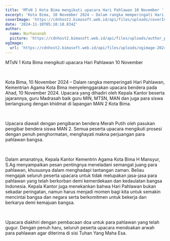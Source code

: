 ```yaml
---
title: 'MTsN 1 Kota Bima mengikuti upacara Hari Pahlawan 10 November '
excerpt: 'Kota Bima, 10 November 2024 – Dalam rangka memperingati Hari Pahlawan, Kementrian Agama Kota Bima menyelenggarakan upacara bendera pada Ahad, 10 November 2024. Upacara yang dihadiri oleh Kepala Kantor beserta jajarannya, guru Madrasah baik guru MIN, MTSN, MAN dan juga para siswa berlangsung dengan khidmat di lapangan MAN 2 Kota Bima.  Upacara diawali dengan pengibaran bendera Merah Putih oleh pasukan pengibar bendera  siswa MAN 2. Semua peserta upacara mengikuti prosesi dengan penuh penghormatan, menghayati makna perjuangan para pahlawan bangsa. '
coverImage: 'https://cdnhost2.bimasoft.web.id/api/files/uploads/coverImage-1731215284282.jpg'
date: '2024-11-10T05:10:18.834Z'
author:
  name: Nurhasanah 
  picture: 'https://cdnhost2.bimasoft.web.id/api/files/uploads/author_picture-1731215245278.jpg'
ogImage:
  url: 'https://cdnhost2.bimasoft.web.id/api/files/uploads/ogimage-2024-11-10T05:10:18.834Z-mtsn-1-kota-bima-mengikuti-upacara-hari-pahlawan-10-november-.jpg'
---
```


<p>MTsN 1 Kota Bima mengikuti upacara Hari Pahlawan 10 November&nbsp;</p>
<p>&nbsp;</p>
<p>Kota Bima, 10 November 2024 &ndash; Dalam rangka memperingati Hari Pahlawan, Kementrian Agama Kota Bima menyelenggarakan upacara bendera pada Ahad, 10 November 2024. Upacara yang dihadiri oleh Kepala Kantor beserta jajarannya, guru Madrasah baik guru MIN, MTSN, MAN dan juga para siswa berlangsung dengan khidmat di lapangan MAN 2 Kota Bima.</p>
<p>&nbsp;</p>
<p>Upacara diawali dengan pengibaran bendera Merah Putih oleh pasukan pengibar bendera siswa MAN 2. Semua peserta upacara mengikuti prosesi dengan penuh penghormatan, menghayati makna perjuangan para pahlawan bangsa.&nbsp;</p>
<p>&nbsp;</p>
<p>Dalam amanatnya, Kepala Kantor Kementrin Agama Kota Bima H Mansyur, S.Ag menyampaikan pesan pentingnya meneladani semangat juang para pahlawan, khususnya dalam menghadapi tantangan zaman. Beliau mengajak seluruh peserta upacara untuk tidak melupakan jasa-jasa para pahlawan yang telah berkorban demi kemerdekaan dan kedaulatan bangsa Indonesia. Kepala Kantor juga menekankan bahwa Hari Pahlawan bukan sekadar peringatan, namun harus menjadi momen bagi kita untuk semakin mencintai bangsa dan negara serta berkomitmen untuk bekerja dan berkarya demi kemajuan bangsa.</p>
<p>&nbsp;</p>
<p>Upacara diakhiri dengan pembacaan doa untuk para pahlawan yang telah gugur. Dengan penuh haru, seluruh peserta upacara mendoakan arwah para pahlawan agar diterima di sisi Tuhan Yang Maha Esa.</p>
